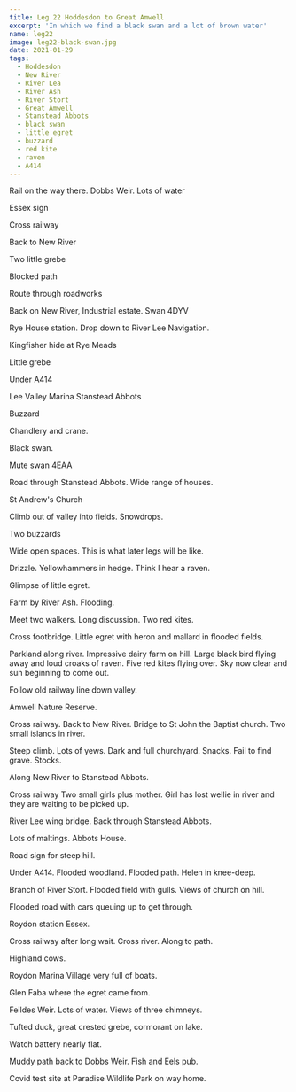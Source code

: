 ```yaml
---
title: Leg 22 Hoddesdon to Great Amwell
excerpt: 'In which we find a black swan and a lot of brown water'
name: leg22
image: leg22-black-swan.jpg
date: 2021-01-29
tags:
  - Hoddesdon
  - New River
  - River Lea
  - River Ash
  - River Stort
  - Great Amwell
  - Stanstead Abbots
  - black swan
  - little egret
  - buzzard
  - red kite
  - raven
  - A414
---
```


Rail on the way there. Dobbs Weir. Lots of water

Essex sign

Cross railway

Back to New River

Two little grebe

Blocked path

Route through roadworks

Back on New River, Industrial estate. Swan 4DYV

Rye House station. Drop down to River Lee Navigation.

Kingfisher hide at Rye Meads

Little grebe

Under A414

Lee Valley Marina Stanstead Abbots

Buzzard

Chandlery and crane.

Black swan.

Mute swan 4EAA

Road through Stanstead Abbots. Wide range of houses.

St Andrew's Church

Climb out of valley into fields. Snowdrops.

Two buzzards

Wide open spaces. This is what later legs will be like.

Drizzle. Yellowhammers in hedge. Think I hear a raven.

Glimpse of little egret.

Farm by River Ash. Flooding.

Meet two walkers. Long discussion. Two red kites.

Cross footbridge. Little egret with heron and mallard in flooded fields.

Parkland along river. Impressive dairy farm on hill. Large black bird flying away and loud croaks of raven. Five red kites flying over. Sky now clear and sun beginning to come out.

Follow old railway line down valley.

Amwell Nature Reserve.

Cross railway. Back to New River. Bridge to St John the Baptist church. Two small islands in river.

Steep climb. Lots of yews. Dark and full churchyard. Snacks. Fail to find grave. Stocks.

Along New River to Stanstead Abbots.

Cross railway Two small girls plus mother. Girl has lost wellie in river and they are waiting to be picked up.

River Lee wing bridge. Back through Stanstead Abbots.

Lots of maltings. Abbots House.

Road sign for steep hill.

Under A414. Flooded woodland. Flooded path. Helen in knee-deep.

Branch of River Stort. Flooded field with gulls. Views of church on hill.

Flooded road with cars queuing up to get through.

Roydon station Essex.

Cross railway after long wait. Cross river. Along to path.

Highland cows.

Roydon Marina Village very full of boats.

Glen Faba where the egret came from.

Feildes Weir. Lots of water. Views of three chimneys.

Tufted duck, great crested grebe, cormorant on lake.

Watch battery nearly flat.

Muddy path back to Dobbs Weir. Fish and Eels pub.

Covid test site at Paradise Wildlife Park on way home.

